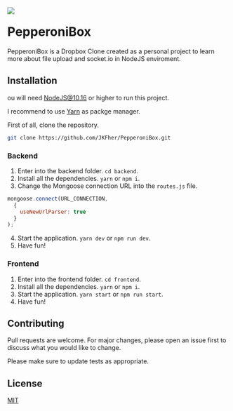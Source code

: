 <img src="https://i.imgur.com/FgPd2o9.png" align="left" />

# PepperoniBox

PepperoniBox is a Dropbox Clone created as a personal project to learn more about file upload and socket.io in NodeJS enviroment.

## Installation

ou will need NodeJS@10.16 or higher to run this project.

I recommend to use [Yarn](https://yarnpkg.com/lang/en/) as packge manager.

First of all, clone the repository. 

```bash
git clone https://github.com/JKFher/PepperoniBox.git
```

### Backend

1. Enter into the backend folder. `cd backend`.
2. Install all the dependencies. `yarn` or `npm i`.
3. Change the Mongoose connection URL into the `routes.js` file.
  ```javascript
  mongoose.connect(URL_CONNECTION, 
    {
      useNewUrlParser: true
    }
  );
  ```
4. Start the application. `yarn dev` or `npm run dev`.
5. Have fun!

### Frontend

1. Enter into the frontend folder. `cd frontend`.
2. Install all the dependencies. `yarn` or `npm i`.
3. Start the application. `yarn start` or `npm run start`.
4. Have fun!


## Contributing
Pull requests are welcome. For major changes, please open an issue first to discuss what you would like to change.

Please make sure to update tests as appropriate.

## License
[MIT](https://choosealicense.com/licenses/mit/)
